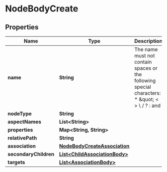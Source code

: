 
# NodeBodyCreate

## Properties
Name | Type | Description | Notes
------------ | ------------- | ------------- | -------------
**name** | **String** | The name must not contain spaces or the following special characters: * \&quot; &lt; &gt; \\ / ? : and |. The character . must not be used at the end of the name.  | 
**nodeType** | **String** |  | 
**aspectNames** | **List&lt;String&gt;** |  |  [optional]
**properties** | **Map&lt;String, String&gt;** |  |  [optional]
**relativePath** | **String** |  |  [optional]
**association** | [**NodeBodyCreateAssociation**](NodeBodyCreateAssociation.md) |  |  [optional]
**secondaryChildren** | [**List&lt;ChildAssociationBody&gt;**](ChildAssociationBody.md) |  |  [optional]
**targets** | [**List&lt;AssociationBody&gt;**](AssociationBody.md) |  |  [optional]



